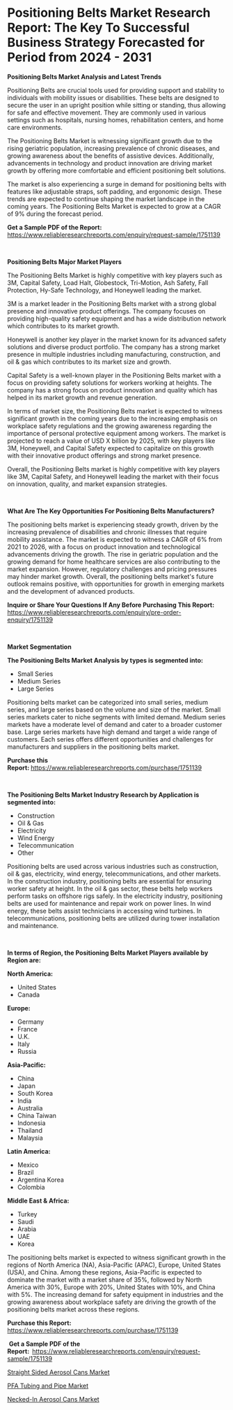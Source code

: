 <p><h1>Positioning Belts Market Research Report: The Key To Successful Business Strategy Forecasted for Period from 2024 - 2031</h1></p><p><strong>Positioning Belts Market Analysis and Latest Trends</strong></p>
<p><p>Positioning Belts are crucial tools used for providing support and stability to individuals with mobility issues or disabilities. These belts are designed to secure the user in an upright position while sitting or standing, thus allowing for safe and effective movement. They are commonly used in various settings such as hospitals, nursing homes, rehabilitation centers, and home care environments.</p><p>The Positioning Belts Market is witnessing significant growth due to the rising geriatric population, increasing prevalence of chronic diseases, and growing awareness about the benefits of assistive devices. Additionally, advancements in technology and product innovation are driving market growth by offering more comfortable and efficient positioning belt solutions.</p><p>The market is also experiencing a surge in demand for positioning belts with features like adjustable straps, soft padding, and ergonomic design. These trends are expected to continue shaping the market landscape in the coming years. The Positioning Belts Market is expected to grow at a CAGR of 9% during the forecast period.</p></p>
<p><strong>Get a Sample PDF of the Report:&nbsp;</strong> <a href="https://www.reliableresearchreports.com/enquiry/request-sample/1751139">https://www.reliableresearchreports.com/enquiry/request-sample/1751139</a></p>
<p>&nbsp;</p>
<p><strong>Positioning Belts Major Market Players</strong></p>
<p><p>The Positioning Belts Market is highly competitive with key players such as 3M, Capital Safety, Load Halt, Globestock, Tri-Motion, Ash Safety, Fall Protection, Hy-Safe Technology, and Honeywell leading the market. </p><p>3M is a market leader in the Positioning Belts market with a strong global presence and innovative product offerings. The company focuses on providing high-quality safety equipment and has a wide distribution network which contributes to its market growth.</p><p>Honeywell is another key player in the market known for its advanced safety solutions and diverse product portfolio. The company has a strong market presence in multiple industries including manufacturing, construction, and oil & gas which contributes to its market size and growth.</p><p>Capital Safety is a well-known player in the Positioning Belts market with a focus on providing safety solutions for workers working at heights. The company has a strong focus on product innovation and quality which has helped in its market growth and revenue generation.</p><p>In terms of market size, the Positioning Belts market is expected to witness significant growth in the coming years due to the increasing emphasis on workplace safety regulations and the growing awareness regarding the importance of personal protective equipment among workers. The market is projected to reach a value of USD X billion by 2025, with key players like 3M, Honeywell, and Capital Safety expected to capitalize on this growth with their innovative product offerings and strong market presence.</p><p>Overall, the Positioning Belts market is highly competitive with key players like 3M, Capital Safety, and Honeywell leading the market with their focus on innovation, quality, and market expansion strategies.</p></p>
<p>&nbsp;</p>
<p><strong>What Are The Key Opportunities For Positioning Belts Manufacturers?</strong></p>
<p><p>The positioning belts market is experiencing steady growth, driven by the increasing prevalence of disabilities and chronic illnesses that require mobility assistance. The market is expected to witness a CAGR of 6% from 2021 to 2026, with a focus on product innovation and technological advancements driving the growth. The rise in geriatric population and the growing demand for home healthcare services are also contributing to the market expansion. However, regulatory challenges and pricing pressures may hinder market growth. Overall, the positioning belts market's future outlook remains positive, with opportunities for growth in emerging markets and the development of advanced products.</p></p>
<p><strong>Inquire or Share Your Questions If Any Before Purchasing This Report:</strong> <a href="https://www.reliableresearchreports.com/enquiry/pre-order-enquiry/1751139">https://www.reliableresearchreports.com/enquiry/pre-order-enquiry/1751139</a></p>
<p>&nbsp;</p>
<p><strong>Market Segmentation</strong></p>
<p><strong>The Positioning Belts Market Analysis by types is segmented into:</strong></p>
<p><ul><li>Small Series</li><li>Medium Series</li><li>Large Series</li></ul></p>
<p><p>Positioning belts market can be categorized into small series, medium series, and large series based on the volume and size of the market. Small series markets cater to niche segments with limited demand. Medium series markets have a moderate level of demand and cater to a broader customer base. Large series markets have high demand and target a wide range of customers. Each series offers different opportunities and challenges for manufacturers and suppliers in the positioning belts market.</p></p>
<p><strong>Purchase this Report:&nbsp;</strong><a href="https://www.reliableresearchreports.com/purchase/1751139">https://www.reliableresearchreports.com/purchase/1751139</a></p>
<p>&nbsp;</p>
<p><strong>The Positioning Belts Market Industry Research by Application is segmented into:</strong></p>
<p><ul><li>Construction</li><li>Oil & Gas</li><li>Electricity</li><li>Wind Energy</li><li>Telecommunication</li><li>Other</li></ul></p>
<p><p>Positioning belts are used across various industries such as construction, oil & gas, electricity, wind energy, telecommunications, and other markets. In the construction industry, positioning belts are essential for ensuring worker safety at height. In the oil & gas sector, these belts help workers perform tasks on offshore rigs safely. In the electricity industry, positioning belts are used for maintenance and repair work on power lines. In wind energy, these belts assist technicians in accessing wind turbines. In telecommunications, positioning belts are utilized during tower installation and maintenance.</p></p>
<p>&nbsp;</p>
<p><strong>In terms of Region, the Positioning Belts Market Players available by Region are:</strong></p>
<p>
    <p> <strong> North America: </strong>
        <ul>
            <li>United States</li>
            <li>Canada</li>
        </ul>
        </p> 
    <p> <strong> Europe: </strong>
        <ul>
            <li>Germany</li>
            <li>France</li>
            <li>U.K.</li>
            <li>Italy</li>
            <li>Russia</li>
        </ul>
        </p> 
    <p> <strong> Asia-Pacific: </strong>
        <ul>
            <li>China</li>
            <li>Japan</li>
            <li>South Korea</li>
            <li>India</li>
            <li>Australia</li>
            <li>China Taiwan</li>
            <li>Indonesia</li>
            <li>Thailand</li>
            <li>Malaysia</li>
        </ul>
        </p> 
    <p> <strong> Latin America: </strong>
        <ul>
            <li>Mexico</li>
            <li>Brazil</li>
            <li>Argentina Korea</li>
            <li>Colombia</li>
        </ul>
        </p> 
    <p> <strong> Middle East & Africa: </strong>
        <ul>
            <li>Turkey</li>
            <li>Saudi</li>
            <li>Arabia</li>
            <li>UAE</li>
            <li>Korea</li>
        </ul>
    </p>
    </p>
<p><p>The positioning belts market is expected to witness significant growth in the regions of North America (NA), Asia-Pacific (APAC), Europe, United States (USA), and China. Among these regions, Asia-Pacific is expected to dominate the market with a market share of 35%, followed by North America with 30%, Europe with 20%, United States with 10%, and China with 5%. The increasing demand for safety equipment in industries and the growing awareness about workplace safety are driving the growth of the positioning belts market across these regions.</p></p>
<p><strong>Purchase this Report: </strong><a href="https://www.reliableresearchreports.com/purchase/1751139">https://www.reliableresearchreports.com/purchase/1751139</a></p>
<p>&nbsp;<strong>Get a Sample PDF of the Report:&nbsp;&nbsp;</strong><a href="https://www.reliableresearchreports.com/enquiry/request-sample/1751139">https://www.reliableresearchreports.com/enquiry/request-sample/1751139</a></p>
<p><strong></strong></p>
<p><p><a href="https://view.publitas.com/reportprime-1/decoding-the-straight-sided-aerosol-cans-market-a-deep-dive-into-the-latest-market-trends-market-segmentation-and-competitive-analysis/">Straight Sided Aerosol Cans Market</a></p><p><a href="https://view.publitas.com/reportprime-1/pfa-tubing-and-pipe-market-size-share-trends-analysis-report-by-material-by-type-by-end-user-by-region-and-segment-forecasts-2023-2030/">PFA Tubing and Pipe Market</a></p><p><a href="https://view.publitas.com/reportprime-1/necked-in-aerosol-cans-market-with-the-goal-of-estimating-the-market-size-and-future-growth-potential-of-various-market-segments-based-on-component-applications-end-user-and-region/">Necked-In Aerosol Cans Market</a></p></p>